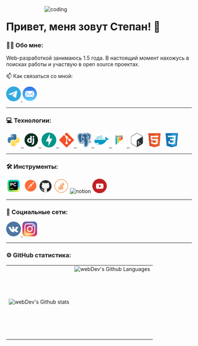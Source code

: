 <img align="right" alt="coding" width="400" src="https://camo.githubusercontent.com/c1dcb74cc1c1835b1d716f5051499a2814c683c806b15f04b0eba492863703e9/68747470733a2f2f63646e2e6472696262626c652e636f6d2f75736572732f3733303730332f73637265656e73686f74732f363538313234332f6176656e746f2e676966">

# Привет, меня зовут Степан! 👋
 
 
### :man_technologist: Обо мне:

Web-разработкой занимаюсь 1.5 года. 
В настоящий момент нахожусь в поисках работы и участвую в open source проектах.


📫 Как связаться со мной:
<div id="badges">
    <a href="https://t.me/s_smirnov_work" target="_blank">
      <img src=files/images/telegram.png width="40" height="40" alt="telegram"/>
    </a>
    <a>
      <img src=files/images/mail.png width="40" height="40"  alt="mail"/>
    </a>
</div>

___


### 💻 Технологии:
<div>
  <a href="https://www.python.org/">
    <img src="https://github.com/devicons/devicon/blob/master/icons/python/python-original.svg" title="python" alt="python" width="40" height="40"/>&nbsp
  </a>
  <a href="https://docs.djangoproject.com/en/4.2/">
    <img src="files/images/django.png" title="django" alt="django" width="40" height="40"/>&nbsp
  </a>
  <a href="https://fastapi.tiangolo.com/">
    <img src="https://github.com/devicons/devicon/blob/master/icons/fastapi/fastapi-plain.svg" title="fast api" alt="fast api" width="40" height="40"/>&nbsp
  </a>
  <a href="https://git-scm.com/book/ru/v2">
    <img src="https://github.com/devicons/devicon/blob/master/icons/git/git-plain.svg" title="git" alt="git" width="40" height="40"/>&nbsp
  </a>
  <a href="https://www.postgresql.org/docs/">
    <img src="https://github.com/devicons/devicon/blob/master/icons/postgresql/postgresql-plain.svg" title="postgreSQL" alt="postgreSQL" width="40" height="40"/>&nbsp
  </a>
  <a href="https://docs.docker.com/desktop/">
    <img src="https://github.com/devicons/devicon/blob/master/icons/docker/docker-plain.svg" title="docker" alt="docker" width="40" height="40"/>&nbsp
  </a>
  <a href="https://docs.pytest.org/en/latest/contents.html">
    <img src="https://github.com/devicons/devicon/blob/master/icons/pytest/pytest-original.svg" title="pytest" alt="pytest" width="40" height="40"/>&nbsp
  </a>
  <a>
    <img src="https://github.com/devicons/devicon/blob/master/icons/bash/bash-plain.svg" title="bash" alt="bash" width="40" height="40"/>&nbsp
  </a>
  <a>
    <img src="https://github.com/devicons/devicon/blob/master/icons/html5/html5-original.svg" title="HTML" alt="HTML" width="39" height="39"/>&nbsp
  </a>
  <a>
    <img src="https://github.com/devicons/devicon/blob/master/icons/css3/css3-original.svg" title="CSS" alt="CSS" width="39" height="39"/>&nbsp
  </a>
</div>

---

### 🛠 Инструменты:
<div>
  <img src="files/images/pycharm.png" width="40" height="40" title="pycharm" alt="pycharm">
  <img src="files/images/postman.png" width="40" height="40" title="postman" alt="postman">
  <img src="files/images/GitHub.png" width="38" height="38" title="GitHub" alt="GitHub">
  <img src="files/images/stack_logo.png" width="39" height="39" title="stack overflow" alt="stack overflow">
  <img src="https://camo.githubusercontent.com/b6179e57bdea2f3eeb1f703ac2e36a2eac803040600c0d34f3f052f5a17653c4/68747470733a2f2f75706c6f61642e77696b696d656469612e6f72672f77696b6970656469612f636f6d6d6f6e732f652f65392f4e6f74696f6e2d6c6f676f2e737667" width="40" height="40" title="notion" alt="notion"> 
  <img src="files/images/youtube.png" width="39" height="39" title="youtube" alt="youtube">
</div>

___

### 🤝 Социальные сети:

<div id="badges">
  <a href="https://vk.com/cifrnet">
    <img src="files/images/vk.png" width="40" height="40" alt="Вконтакте">
  </a>
  <a href="https://instagram.com/eto_diko_naprimer?igshid=MzRlODBiNWFlZA==">
    <img src="files/images/instagram.png" width="40" height="40" alt="Instagram">
  </a>
</div>

---

### ⚙️ GitHub статистика:

<table>
  <tr>
    <td>
      <img align="left" src="http://github-readme-streak-stats.herokuapp.com?user=FakaFakaYeah&theme=dracula" alt="webDev's Github stats" />
    </td>
    <td>
      <img height="195px" align="right" alt="webDev's Github Languages" src="http://github-profile-summary-cards.vercel.app/api/cards/profile-details?username=FakaFakaYeah&theme=dracula" />
    </td>
  </tr>
</table>
